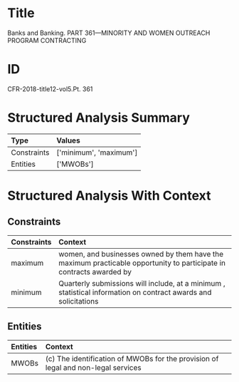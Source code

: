# Title

 Banks and Banking. PART 361—MINORITY AND WOMEN OUTREACH PROGRAM CONTRACTING


# ID

 CFR-2018-title12-vol5.Pt. 361


# Structured Analysis Summary

| Type        | Values                 |
|:------------|:-----------------------|
| Constraints | ['minimum', 'maximum'] |
| Entities    | ['MWOBs']              |


# Structured Analysis With Context

 


## Constraints

| Constraints   | Context                                                                                                             |
|:--------------|:--------------------------------------------------------------------------------------------------------------------|
| maximum       | women, and businesses owned by them have the maximum practicable opportunity to participate in contracts awarded by |
| minimum       | Quarterly submissions will include, at a  minimum , statistical information on contract awards and solicitations    |


## Entities

| Entities   | Context                                                                            |
|:-----------|:-----------------------------------------------------------------------------------|
| MWOBs      | (c) The identification of  MWOBs for the provision of legal and non-legal services |


